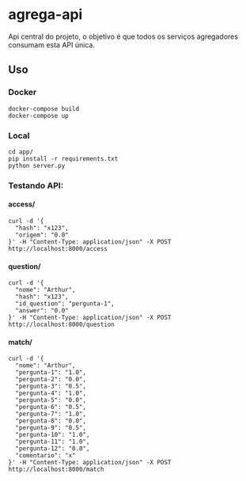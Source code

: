 # agrega-api
Api central do projeto, o objetivo é que todos os serviços agregadores consumam esta API única.

## Uso

### Docker

```shel
docker-compose build
docker-compose up
```

### Local

```shell
cd app/
pip install -r requirements.txt
python server.py
```

### Testando API:

####  access/

```shell
curl -d '{
  "hash": "x123",
  "origem": "0.0"
}' -H "Content-Type: application/json" -X POST http://localhost:8000/access
```

####  question/

```shell
curl -d '{
  "nome": "Arthur",
  "hash": "x123",
  "id_question": "pergunta-1",
  "answer": "0.0"
}' -H "Content-Type: application/json" -X POST http://localhost:8000/question
```

#### match/

```shell
curl -d '{
  "nome": "Arthur",
  "pergunta-1": "1.0",
  "pergunta-2": "0.0",
  "pergunta-3": "0.5",
  "pergunta-4": "1.0",
  "pergunta-5": "0.0",
  "pergunta-6": "0.5",
  "pergunta-7": "1.0",
  "pergunta-8": "0.0",
  "pergunta-9": "0.5",
  "pergunta-10": "1.0",
  "pergunta-11": "1.0",
  "pergunta-12": "0.0",
  "comentario": "x"
}' -H "Content-Type: application/json" -X POST http://localhost:8000/match

```
